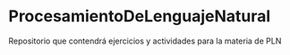 # ProcesamientoDeLenguajeNatural
Repositorio que contendrá ejercicios y actividades para la materia de PLN
